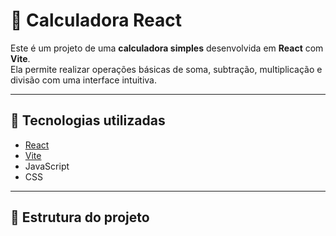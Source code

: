 # 🧮 Calculadora React

Este é um projeto de uma **calculadora simples** desenvolvida em **React** com **Vite**.  
Ela permite realizar operações básicas de soma, subtração, multiplicação e divisão com uma interface intuitiva.

---

## 🚀 Tecnologias utilizadas

- [React](https://react.dev/)
- [Vite](https://vitejs.dev/)
- JavaScript
- CSS

---

## 📂 Estrutura do projeto